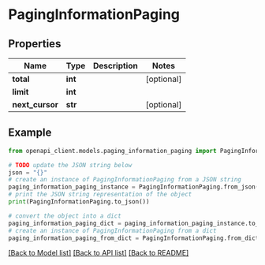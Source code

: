 # PagingInformationPaging


## Properties

Name | Type | Description | Notes
------------ | ------------- | ------------- | -------------
**total** | **int** |  | [optional] 
**limit** | **int** |  | 
**next_cursor** | **str** |  | [optional] 

## Example

```python
from openapi_client.models.paging_information_paging import PagingInformationPaging

# TODO update the JSON string below
json = "{}"
# create an instance of PagingInformationPaging from a JSON string
paging_information_paging_instance = PagingInformationPaging.from_json(json)
# print the JSON string representation of the object
print(PagingInformationPaging.to_json())

# convert the object into a dict
paging_information_paging_dict = paging_information_paging_instance.to_dict()
# create an instance of PagingInformationPaging from a dict
paging_information_paging_from_dict = PagingInformationPaging.from_dict(paging_information_paging_dict)
```
[[Back to Model list]](../README.md#documentation-for-models) [[Back to API list]](../README.md#documentation-for-api-endpoints) [[Back to README]](../README.md)


